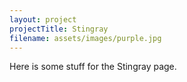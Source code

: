 ```yaml
---
layout: project
projectTitle: Stingray
filename: assets/images/purple.jpg
---
```


Here is some stuff for the Stingray page.
